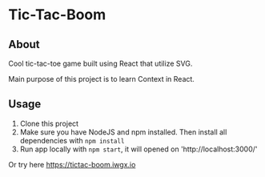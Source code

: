 # Tic-Tac-Boom

## About

Cool tic-tac-toe game built using React that utilize SVG.

Main purpose of this project is to learn Context in React.

## Usage

1. Clone this project
2. Make sure you have NodeJS and npm installed. Then install all dependencies with `npm install`
3. Run app locally with `npm start`, it will opened on 'http://localhost:3000/'

Or try here https://tictac-boom.iwgx.io
